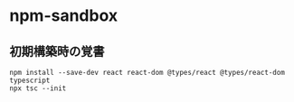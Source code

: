 # npm-sandbox

## 初期構築時の覚書

```
npm install --save-dev react react-dom @types/react @types/react-dom typescript
npx tsc --init
```